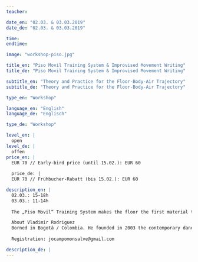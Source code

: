 ```yaml
---
teacher: 

date_en: "02.03. & 03.03.2019"
date_de: "02.03. & 03.03.2019"

time:
endtime:

image: "workshop-piso.jpg"

title_en: "Piso Movil Training System & Improvised Movement Writing"
title_de: "Piso Movil Training System & Improvised Movement Writing"

subtitle_en: "Theory and Practice for the Floor-Body-Air Trajectory"
subtitle_de: "Theory and Practice for the Floor-Body-Air Trajectory"

type_en: "Workshop"

language_en: "English"
language_de: "Englisch"

type_de: "Workshop"

level_en: |
  open
level_de: |
  offen
price_en: |
  EUR 70 // Early-bird price (until 15.02.): EUR 60
  
  price_de: |
  EUR 70 // Frühbucher-Rabatt (bis 15.02.): EUR 60

description_en: |
  02.03.: 15-18h  
  03.03.: 11-14h  
  
  The „Piso Movil“ Training System makes the floor the first material to get in contact with the performer’s body. There, it is where the support relationship with the floor (push and pull) travels to depth the space experience. Thanks to the sense of touch, the floor prepares the performer to come into contact with a second material of less density and mobile: The body of another.  Somebody else’s body prepares the performer to get in contact with the last destination: the air. In the „Improvised Movement Writing“ the body is taken as a surgical instrument of the air and space. We can give intentionality to the action, be aware of the existence of the sonority, and find out how deep the theatrical consequence can be out of it.

  About Vladimir Rodriguez  
  Borned in Bogotá / Colombia. He founded in 2003 the contemporary dance company „Cortocinesis“ where he developed his research, his choreographic ideas, and at the same time the training system “Piso Movil” (Mobile Floor). He has been a guest choreographer for different dance institutions (EPDM/México, ASAB/Bogota, Duncan Centre/Praha).  2008 he won the Fellowship in Contemporary Dance Creation in Colombia. He has worked as a guest choreographer in Mexico (Bruja Danza, Tumak‘at, CEPRODAC and Teatro de Ciertos Habitantes) and Ecuador (National Company Dance). He give many Workshops and residences in Center and South America about Piso Movil (PM) and Escritura del Movimiento Improvisado (Improvised Movement Writing).
  
  Registration: jocampomonsalve@gmail.com

description_de: |
---
```




